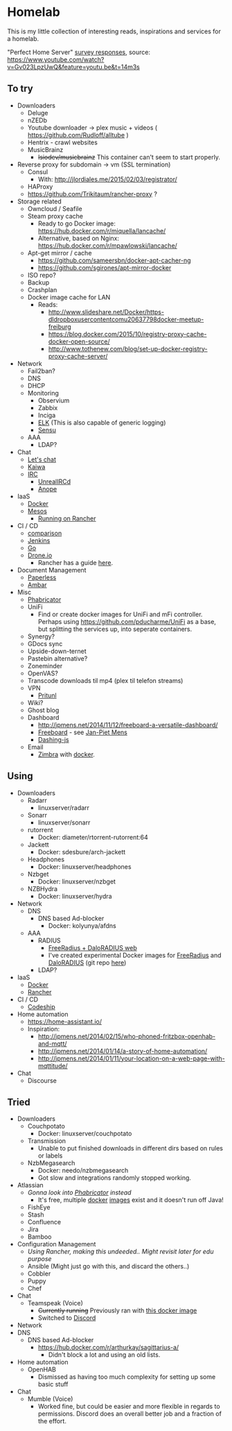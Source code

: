 # Homelab
This is my little collection of interesting reads, inspirations and services for a homelab.


"Perfect Home Server" [survey responses](https://docs.google.com/spreadsheets/d/1FuXck6l1NSc2eG0kfXLHNj5xo_Yjltra_ia3AxadG1Q/edit#gid=330853588), source: https://www.youtube.com/watch?v=Gv023LpzUwQ&feature=youtu.be&t=14m3s

## To try
* Downloaders
  * Deluge
  * nZEDb
  * Youtube downloader -> plex music + videos ( https://github.com/Rudloff/alltube )
  * Hentrix - crawl websites
  * MusicBrainz
    * ~~lsiodev/musicbrainz~~ This container can't seem to start properly.
* Reverse proxy for subdomain -> vm (SSL termination)
  * Consul
    * With: http://jlordiales.me/2015/02/03/registrator/
  * HAProxy
  * https://github.com/Trikitaum/rancher-proxy ?
* Storage related
  * Owncloud / Seafile
  * Steam proxy cache
    * Ready to go Docker image: https://hub.docker.com/r/miquella/lancache/
    * Alternative, based on Nginx: https://hub.docker.com/r/mpawlowski/lancache/
  * Apt-get mirror / cache
    * https://github.com/sameersbn/docker-apt-cacher-ng
    * https://github.com/sgirones/apt-mirror-docker
  * ISO repo?
  * Backup
  * Crashplan
  * Docker image cache for LAN
    * Reads:
      * http://www.slideshare.net/Docker/https-dldropboxusercontentcomu20637798docker-meetup-freiburg
      * https://blog.docker.com/2015/10/registry-proxy-cache-docker-open-source/
      * http://www.tothenew.com/blog/set-up-docker-registry-proxy-cache-server/
* Network
  * Fail2ban?
  * DNS
  * DHCP
  * Monitoring
    * Observium
    * Zabbix
    * Inciga
    * [ELK](https://www.digitalocean.com/community/tutorials/how-to-install-elasticsearch-logstash-and-kibana-elk-stack-on-ubuntu-14-04) (This is also capable of generic logging)
    * [Sensu](https://sensuapp.org/)
  * AAA
    * LDAP?
* Chat
  * [Let's chat](https://sdelements.github.io/lets-chat/)
  * [Kaiwa](http://getkaiwa.com/)
  * [IRC](http://archive.news.softpedia.com/news/Building-Your-Own-IRC-Server-With-Services-40772.shtml)
    * [UnrealIRCd](https://www.unrealircd.org/)
    * [Anope](http://www.anope.org/)
* IaaS
  * [Docker](https://www.docker.com/)
  * [Mesos](http://mesosphere.com/)
    * [Running on Rancher](http://rancher.com/running-a-mesos-cluster-on-rancheros/)
* CI / CD
  * [comparison](http://www.quora.com/What-is-the-difference-between-Bamboo-CircleCI-CIsimple-Ship-io-Codeship-Jenkins-Hudson-Semaphoreapp-Shippable-Solano-CI-TravisCI-and-Wercker)
  * [Jenkins](http://jenkins-ci.org)
  * [Go](http://www.go.cd/)
  * [Drone.io](https://drone.io/)
    * Rancher has a guide [here](http://rancher.com/building-a-scalable-ci-deployment-with-drone-rancher-and-docker-recorded-august-meetup/).
* Document Management
  * [Paperless](https://github.com/danielquinn/paperless)
  * [Ambar](https://ambar.cloud/)
* Misc
  * [Phabricator](http://phabricator.org/)
  * UniFi
    * Find or create docker images for UniFi and mFi controller. Perhaps using https://github.com/pducharme/UniFi as a base, but splitting the services up, into seperate containers.
  * Synergy?
  * GDocs sync
  * Upside-down-ternet
  * Pastebin alternative?
  * Zoneminder
  * OpenVAS?
  * Transcode downloads til mp4 (plex til telefon streams)
  * VPN
    * [Pritunl](https://pritunl.com/)
  * Wiki?
  * Ghost blog
  * Dashboard
    * http://jpmens.net/2014/11/12/freeboard-a-versatile-dashboard/
    * [Freeboard](https://github.com/Freeboard/freeboard) - see [Jan-Piet Mens](http://jpmens.net/2014/11/12/freeboard-a-versatile-dashboard/)
    * [Dashing-js](https://github.com/fabiocaseri/dashing-js)
  * Email
    * [Zimbra](https://www.zimbra.com/downloads/) with [docker](https://github.com/Zimbra-Community/zimbra-docker).

## Using
* Downloaders
  * Radarr
    * linuxserver/radarr
  * Sonarr
    * linuxserver/sonarr
  * rutorrent
    * Docker: diameter/rtorrent-rutorrent:64
  * Jackett
    * Docker: sdesbure/arch-jackett
  * Headphones
    * Docker: linuxserver/headphones
  * Nzbget
    * Docker: linuxserver/nzbget
  * NZBHydra
    * Docker: linuxserver/hydra
* Network
  * DNS
    * DNS based Ad-blocker
      * Docker: kolyunya/afdns
  * AAA
    * RADIUS
      * [FreeRadius + DaloRADIUS web](http://linuxdrops.com/install-freeradius-with-web-based-management-daloradius-on-centosrhel-debian-ubuntu/)
      * I've created experimental Docker images for [FreeRadius](https://hub.docker.com/r/connors511/radius/) and [DaloRADIUS](https://hub.docker.com/r/connors511/daloradius/) (git repo [here](https://github.com/connors511/docker-freeradius))
    * LDAP?
* IaaS
  * [Docker](https://www.docker.com/)
  * [Rancher](http://rancher.com/)
* CI / CD
  * [Codeship](https://codeship.com/)
* Home automation
  * https://home-assistant.io/
  * Inspiration:
    * http://jpmens.net/2014/02/15/who-phoned-fritzbox-openhab-and-mqtt/
    * http://jpmens.net/2014/01/14/a-story-of-home-automation/
    * http://jpmens.net/2014/01/11/your-location-on-a-web-page-with-mqttitude/
* Chat
  * Discourse

## Tried
* Downloaders
  * Couchpotato
    * Docker: linuxserver/couchpotato
  * Transmission
    * Unable to put finished downloads in different dirs based on rules or labels
  * NzbMegasearch
    * Docker: needo/nzbmegasearch
    * Got slow and integrations randomly stopped working.
* Atlassian
  * _Gonna look into [Phabricator](http://phabricator.org/) instead_
    * It's free, multiple [docker](https://hub.docker.com/r/fredericlb/docker-phabricator/) [images](https://hub.docker.com/r/yesnault/docker-phabricator/) exist and it doesn't run off Java!
  * FishEye
  * Stash
  * Confluence
  * Jira
  * Bamboo
* Configuration Management
  * _Using Rancher, making this undeeded.. Might revisit later for edu purpose_
  * Ansible (Might just go with this, and discard the others..)
  * Cobbler
  * Puppy
  * Chef
* Chat
  * Teamspeak (Voice)
    * ~~Currently running~~ Previously ran with [this docker image](https://hub.docker.com/r/devalx/docker-teamspeak3/)
    * Switched to [Discord](https://discordapp.com/)
 * Network
  * DNS
    * DNS based Ad-blocker
      * https://hub.docker.com/r/arthurkay/sagittarius-a/
        * Didn't block a lot  and using an old lists.
* Home automation
  * OpenHAB
    * Dismissed as having too much complexity for setting up some basic stuff
* Chat
  * Mumble (Voice)
    * Worked fine, but could be easier and more flexible in regards to permissions. Discord does an overall better job and a fraction of the effort.